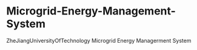 # Microgrid-Energy-Management-System
ZheJiangUniversityOfTechnology Microgrid Energy Managerment System
